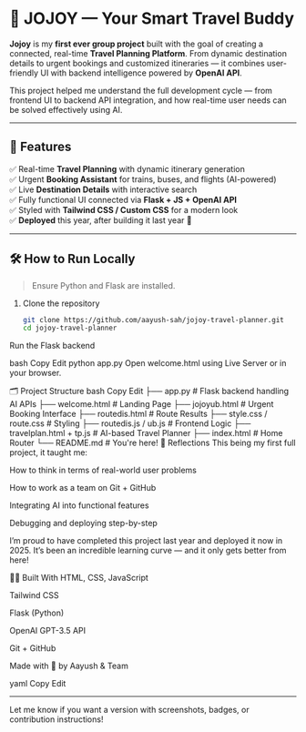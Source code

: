 # 🧭 JOJOY — Your Smart Travel Buddy

**Jojoy** is my **first ever group project** built with the goal of creating a connected, real-time **Travel Planning Platform**. From dynamic destination details to urgent bookings and customized itineraries — it combines user-friendly UI with backend intelligence powered by **OpenAI API**.

This project helped me understand the full development cycle — from frontend UI to backend API integration, and how real-time user needs can be solved effectively using AI.

---

## 🚀 Features

✅ Real-time **Travel Planning** with dynamic itinerary generation  
✅ Urgent **Booking Assistant** for trains, buses, and flights (AI-powered)  
✅ Live **Destination Details** with interactive search  
✅ Fully functional UI connected via **Flask + JS + OpenAI API**  
✅ Styled with **Tailwind CSS / Custom CSS** for a modern look  
✅ **Deployed** this year, after building it last year 🙌

---

## 🛠️ How to Run Locally

> Ensure Python and Flask are installed.

1. Clone the repository  
   ```bash
   git clone https://github.com/aayush-sah/jojoy-travel-planner.git
   cd jojoy-travel-planner
Run the Flask backend

bash
Copy
Edit
python app.py
Open welcome.html using Live Server or in your browser.

🗂️ Project Structure
bash
Copy
Edit
├── app.py                   # Flask backend handling AI APIs
├── welcome.html             # Landing Page
├── jojoyub.html             # Urgent Booking Interface
├── routedis.html            # Route Results
├── style.css / route.css    # Styling
├── routedis.js / ub.js      # Frontend Logic
├── travelplan.html + tp.js  # AI-based Travel Planner
├── index.html               # Home Router
└── README.md                # You're here!
💬 Reflections
This being my first full project, it taught me:

How to think in terms of real-world user problems

How to work as a team on Git + GitHub

Integrating AI into functional features

Debugging and deploying step-by-step

I’m proud to have completed this project last year and deployed it now in 2025. It’s been an incredible learning curve — and it only gets better from here!


🧑‍💻 Built With
HTML, CSS, JavaScript

Tailwind CSS

Flask (Python)

OpenAI GPT-3.5 API

Git + GitHub

Made with 💙 by Aayush & Team

yaml
Copy
Edit

---

Let me know if you want a version with screenshots, badges, or contribution instructions!
